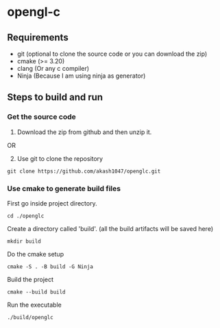 # opengl-c

## Requirements
- git (optional to clone the source code or you can download the zip)
- cmake (>= 3.20)
- clang (Or any c compiler)
- Ninja (Because I am using ninja as generator)

## Steps to build and run

### Get the source code 

1. Download the zip from github and then unzip it.

OR

2. Use git to clone the repository

```pwsh
git clone https://github.com/akash1047/openglc.git
```

### Use cmake to generate build files 

First go inside project directory.

```pwsh
cd ./openglc
```

Create a directory called 'build'. (all the build artifacts will be saved here)
```pwsh
mkdir build
```

Do the cmake setup
```pwsh
cmake -S . -B build -G Ninja
```

Build the project
```pwsh
cmake --build build
```

Run the executable
```pwsh
./build/openglc
```
